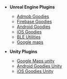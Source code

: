 - **Unreal Engine Plugins**
    * [Admob Goodies](ue-plugins/admob-unreal)
    * [Firebase Goodies](ue-plugins/firebase-unreal)
    * [Android Goodies](ue-plugins/android-goodies-unreal)
    * [iOS Goodies](ue-plugins/ios-goodies)
    * [BLE Utilities](ue-plugins/ble-utilities)
    * [Google maps](ue-plugins/google-maps-unreal)

- **Unity Plugins**
    * [Google Maps unity](unity-plugins/google-maps)
    * [Android Goodies Unity](unity-plugins/android-goodies)
    * [iOS Goodies Unity](unity-plugins/ios-goodies)
